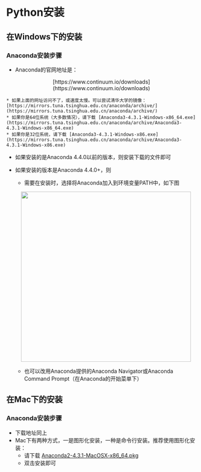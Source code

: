 # Python安装
## 在Windows下的安装
### Anaconda安装步骤
* Anaconda的官网地址是：
<center>[https://www.continuum.io/downloads](https://www.continuum.io/downloads)</center>

	* 如果上面的网址访问不了，或速度太慢。可以尝试清华大学的镜像：[https://mirrors.tuna.tsinghua.edu.cn/anaconda/archive/](https://mirrors.tuna.tsinghua.edu.cn/anaconda/archive/)
	* 如果你是64位系统（大多数情况），请下载 [Anaconda3-4.3.1-Windows-x86_64.exe](https://mirrors.tuna.tsinghua.edu.cn/anaconda/archive/Anaconda3-4.3.1-Windows-x86_64.exe)
	* 如果你是32位系统，请下载 [Anaconda3-4.3.1-Windows-x86.exe](https://mirrors.tuna.tsinghua.edu.cn/anaconda/archive/Anaconda3-4.3.1-Windows-x86.exe)
* 如果安装的是Anaconda 4.4.0以前的版本，则安装下载的文件即可
* 如果安装的版本是Anaconda 4.4.0+，则
	* 需要在安装时，选择将Anaconda加入到环境变量PATH中，如下图
	
	<p align="center">
	<img src="./windows_anaconda_4_4_0_install.png" width="450px"/>
	</p>
	
	* 也可以改用Anaconda提供的Anaconda Navigator或Anaconda Command Prompt（在Anaconda的开始菜单下）
	

## 在Mac下的安装
### Anaconda安装步骤
* 下载地址同上
* Mac下有两种方式，一是图形化安装，一种是命令行安装。推荐使用图形化安装：
	* 请下载 [Anaconda2-4.3.1-MacOSX-x86_64.pkg](https://mirrors.tuna.tsinghua.edu.cn/anaconda/archive/Anaconda2-4.3.1-MacOSX-x86_64.pkg)
	* 双击安装即可